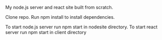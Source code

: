My node.js server and react site built from scratch.

Clone repo.
Run npm install to install dependencies.

To start node.js server run npm start in nodesite directory.
To start react server run npm start in client directory